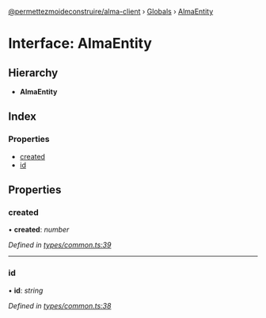 [@permettezmoideconstruire/alma-client](../README.md) › [Globals](../globals.md) › [AlmaEntity](almaentity.md)

# Interface: AlmaEntity

## Hierarchy

* **AlmaEntity**

## Index

### Properties

* [created](almaentity.md#created)
* [id](almaentity.md#id)

## Properties

###  created

• **created**: *number*

*Defined in [types/common.ts:39](https://github.com/permettez-moi-de-construire/alma-client/blob/299dafb/src/types/common.ts#L39)*

___

###  id

• **id**: *string*

*Defined in [types/common.ts:38](https://github.com/permettez-moi-de-construire/alma-client/blob/299dafb/src/types/common.ts#L38)*
